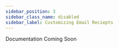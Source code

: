 ```yaml
---
sidebar_position: 3
sidebar_class_name: disabled
sidebar_label: Customizing Email Reciepts
---
```


Documentation Coming Soon